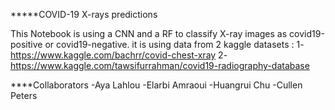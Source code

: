 *****COVID-19 X-rays predictions

This Notebook is using a CNN and a RF to classify X-ray images as covid19-positive or covid19-negative. it is using data from 
2 kaggle datasets :
1- https://www.kaggle.com/bachrr/covid-chest-xray
2-https://www.kaggle.com/tawsifurrahman/covid19-radiography-database


****Collaborators
    -Aya Lahlou
    -Elarbi Amraoui
    -Huangrui Chu
    -Cullen Peters
